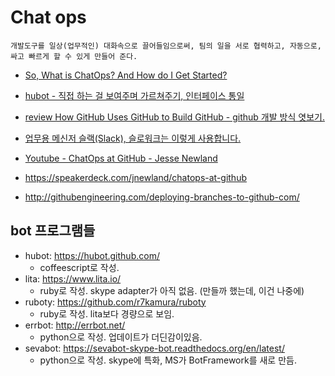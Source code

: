 # Chat ops
`개발도구를 일상(업무적인) 대화속으로 끌어들임으로써, 팀의 일을 서로 협력하고, 자동으로, 싸고 빠르게 할 수 있게 만들어 준다.`
* [So, What is ChatOps? And How do I Get Started?](https://www.pagerduty.com/blog/what-is-chatops/?utm_content=buffer7f787&utm_medium=social&utm_source=linkedin.com&utm_campaign=buffer)

* [hubot - 직접 하는 걸 보여주며 가르쳐주기, 인터페이스 통일](http://ohyecloudy.com/pnotes/archives/1936/)
* [review How GitHub Uses GitHub to Build GitHub - github 개발 방식 엿보기.](http://ohyecloudy.com/pnotes/archives/1114/)
* [업무용 메신저 슬랙(Slack), 슬로워크는 이렇게 사용합니다.](http://slowalk.tistory.com/2178)
* [Youtube - ChatOps at GitHub - Jesse Newland](https://www.youtube.com/watch?v=NST3u-GjjFw)
* https://speakerdeck.com/jnewland/chatops-at-github
* http://githubengineering.com/deploying-branches-to-github-com/



## bot 프로그램들
* hubot: https://hubot.github.com/
    - coffeescript로 작성.
* lita: https://www.lita.io/
    - ruby로 작성. skype adapter가 아직 없음. (만들까 했는데, 이건 나중에)
* ruboty: https://github.com/r7kamura/ruboty
    - ruby로 작성. lita보다 경량으로 보임.
* errbot: http://errbot.net/
    -  python으로 작성. 업데이트가 더딘감이있음.
* sevabot: https://sevabot-skype-bot.readthedocs.org/en/latest/
    - python으로 작성. skype에 특화, MS가 BotFramework를 새로 만듬.

